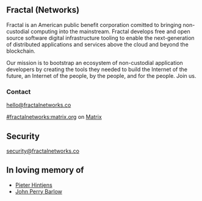 ## Fractal (Networks)


Fractal is an American public benefit corporation comitted to bringing non-custodial computing into the mainstream. Fractal develops free and open source software digital infrastructure tooling to enable the next-generation of distributed applications and services above the cloud and beyond the blockchain.

Our mission is to bootstrap an ecosystem of non-custodial application developers by creating the tools they needed to build the Internet of the future, an Internet of the people, by the people, and for the people. Join us.


### Contact
hello@fractalnetworks.co

[#fractalnetworks:matrix.org](https://matrix.to/#/#fractalnetworks:matrix.org) on [Matrix](https://matrix.org)

## Security
security@fractalnetworks.co

## In loving memory of 
- [Pieter Hintjens](https://youtu.be/36bKE_JsHZs?si=sUybJMKLhFZADCUC&t=129) 
- [John Perry Barlow](https://youtu.be/4XCg3j9jY6A?si=MVMqvmdh6nnqZ-ji&t=56)

